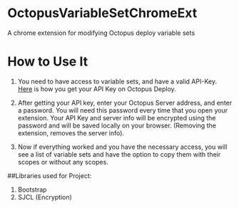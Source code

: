 # OctopusVariableSetChromeExt
A chrome extension for modifying Octopus deploy variable sets



# How to Use It
1. You need to have access to variable sets, and have a valid API-Key. [Here](http://docs.octopusdeploy.com/display/OD/How+to+create+an+API+key) is how you get your API Key on Octopus Deploy.

2. After getting your API key, enter your Octopus Server address, and enter a password. You will need this password every time that you open your extension. Your API Key and server info will be encrypted using the password and will be saved locally on your browser. (Removing the extension, removes the server info).

3. Now if everything worked and you have the necessary access, you will see a list of variable sets and have the option to copy them with their scopes or without any scopes.

##Libraries used for Project:
1. Bootstrap
2. SJCL (Encryption)
